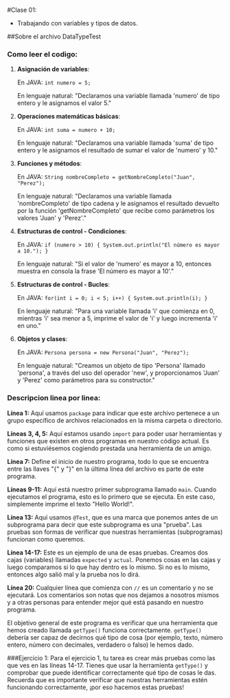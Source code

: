 
#Clase 01:
- Trabajando con variables y tipos de datos.


##Sobre el archivo DataTypeTest

### Como leer el codigo:


1. **Asignación de variables**:

   En JAVA: `int numero = 5;`

   En lenguaje natural: "Declaramos una variable llamada 'numero' de tipo entero y le asignamos el valor 5."

2. **Operaciones matemáticas básicas**:

   En JAVA: `int suma = numero + 10;`

   En lenguaje natural: "Declaramos una variable llamada 'suma' de tipo entero y le asignamos el resultado de sumar el valor de 'numero' y 10."

3. **Funciones y métodos**:

   En JAVA: `String nombreCompleto = getNombreCompleto("Juan", "Perez");`

   En lenguaje natural: "Declaramos una variable llamada 'nombreCompleto' de tipo cadena y le asignamos el resultado devuelto por la función 'getNombreCompleto' que recibe como parámetros los valores 'Juan' y 'Perez'."

4. **Estructuras de control - Condiciones**:

   En JAVA: `if (numero > 10) { System.out.println("El número es mayor a 10."); }`

   En lenguaje natural: "Si el valor de 'numero' es mayor a 10, entonces muestra en consola la frase 'El número es mayor a 10'."

5. **Estructuras de control - Bucles**:

   En JAVA: `for(int i = 0; i < 5; i++) { System.out.println(i); }`

   En lenguaje natural: "Para una variable llamada 'i' que comienza en 0, mientras 'i' sea menor a 5, imprime el valor de 'i' y luego incrementa 'i' en uno."

6. **Objetos y clases**:

   En JAVA: `Persona persona = new Persona("Juan", "Perez");`

   En lenguaje natural: "Creamos un objeto de tipo 'Persona' llamado 'persona', a través del uso del operador 'new', y proporcionamos 'Juan' y 'Perez' como parámetros para su constructor."



### Descripcion linea por linea:
**Línea 1:** Aquí usamos `package` para indicar que este archivo pertenece a un grupo específico de archivos relacionados en la misma carpeta o directorio.

**Líneas 3, 4, 5:** Aquí estamos usando `import` para poder usar herramientas y funciones que existen en otros programas en nuestro código actual. Es como si estuviésemos cogiendo prestada una herramienta de un amigo.

**Línea 7:** Define el inicio de nuestro programa, todo lo que se encuentra entre las llaves "{" y "}" en la última línea del archivo es parte de este programa.

**Líneas 9-11:** Aquí está nuestro primer subprograma llamado `main`. Cuando ejecutamos el programa, esto es lo primero que se ejecuta. En este caso, simplemente imprime el texto "Hello World!".

**Línea 13:** Aquí usamos `@Test`, que es una marca que ponemos antes de un subprograma para decir que este subprograma es una "prueba". Las pruebas son formas de verificar que nuestras herramientas (subprogramas) funcionan como queremos.

**Línea 14-17:** Este es un ejemplo de una de esas pruebas. Creamos dos cajas (variables) llamadas `expected` y `actual`. Ponemos cosas en las cajas y luego comparamos si lo que hay dentro es lo mismo. Si no es lo mismo, entonces algo salió mal y la prueba nos lo dirá.

**Línea 20:** Cualquier línea que comienza con `//` es un comentario y no se ejecutará. Los comentarios son notas que nos dejamos a nosotros mismos y a otras personas para entender mejor qué está pasando en nuestro programa.

El objetivo general de este programa es verificar que una herramienta que hemos creado llamada `getType()` funciona correctamente. `getType()` debería ser capaz de decirnos qué tipo de cosa (por ejemplo, texto, número entero, número con decimales, verdadero o falso) le hemos dado.

###Ejercicio 1:
Para el ejercicio 1, tu tarea es crear más pruebas como las que ves en las líneas 14-17. Tienes que usar la herramienta `getType()` y comprobar que puede identificar correctamente qué tipo de cosas le das. Recuerda que es importante verificar que nuestras herramientas estén funcionando correctamente, ¡por eso hacemos estas pruebas!

